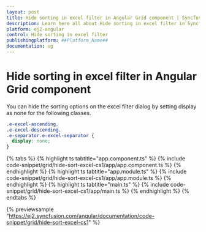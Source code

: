 ```yaml
---
layout: post
title: Hide sorting in excel filter in Angular Grid component | Syncfusion
description: Learn here all about Hide sorting in excel filter in Syncfusion ##Platform_Name## Grid component of Syncfusion Essential JS 2 and more.
platform: ej2-angular
control: Hide sorting in excel filter 
publishingplatform: ##Platform_Name##
documentation: ug
---
```


# Hide sorting in excel filter in Angular Grid component

You can hide the sorting options on the excel filter dialog by setting display as none for the following classes.

```css
.e-excel-ascending,
.e-excel-descending,
.e-separator.e-excel-separator {
  display: none;
}

```

{% tabs %}
{% highlight ts tabtitle="app.component.ts" %}
{% include code-snippet/grid/hide-sort-excel-cs1/app/app.component.ts %}
{% endhighlight %}
{% highlight ts tabtitle="app.module.ts" %}
{% include code-snippet/grid/hide-sort-excel-cs1/app/app.module.ts %}
{% endhighlight %}
{% highlight ts tabtitle="main.ts" %}
{% include code-snippet/grid/hide-sort-excel-cs1/app/main.ts %}
{% endhighlight %}
{% endtabs %}
  
{% previewsample "https://ej2.syncfusion.com/angular/documentation/code-snippet/grid/hide-sort-excel-cs1" %}